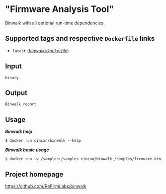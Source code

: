 # "Firmware Analysis Tool"

Binwalk with all optional run-time dependencies.

## Supported tags and respective `Dockerfile` links

* `latest` 
([*binwalk/Dockerfile*](https://gitlab.com/CinCan/dockerfiles/blob/master/binwalk/Dockerfile))

## Input

```
binary
```

## Output

```
Binwalk report
```

## Usage

***Binwalk help***

`$ docker run cincan/binwalk --help`

***Binwalk basic usage***

`$ docker run -v /samples:/samples cincan/binwalk /samples/firmware.bin`

## Project homepage

https://github.com/ReFirmLabs/binwalk
